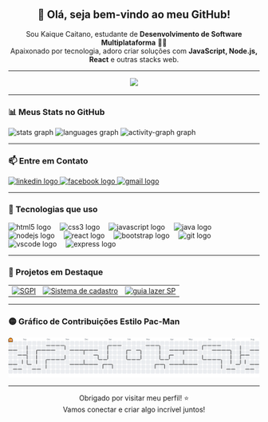 <h2 align="center">👋 Olá, seja bem-vindo ao meu GitHub!</h2>

<p align="center">
  Sou Kaique Caitano, estudante de <strong>Desenvolvimento de Software Multiplataforma</strong> 👨‍💻<br>
  Apaixonado por tecnologia, adoro criar soluções com <strong>JavaScript, Node.js, React</strong> e outras stacks web.
</p>

<hr />

<div align="center">
  <img height="200" src="https://c.tenor.com/_6WdoVlu7a8AAAAC/tenor.gif" />
</div>

<hr />

### 📊 Meus Stats no GitHub

<div align="left">
  <img src="https://github-readme-stats.vercel.app/api?username=kaique12santos&hide_title=false&hide_rank=false&show_icons=true&include_all_commits=true&count_private=true&disable_animations=false&theme=shades-of-purple&locale=en&hide_border=false&order=1" height="150" alt="stats graph"  />
  <img src="https://github-readme-stats.vercel.app/api/top-langs?username=kaique12santos&locale=en&hide_title=false&layout=compact&card_width=320&langs_count=5&theme=shades-of-purple&hide_border=false&order=2" height="160" alt="languages graph"  />
  <img src="https://github-readme-activity-graph.vercel.app/graph?username=kaique12santos&radius=16&theme=elegant&area=true&order=5&hide_border=false&hide_title=true" height="300" alt="activity-graph graph"  />
</div>

<hr />

### 📫 Entre em Contato

<div align="left">
  <a href="https://www.linkedin.com/in/kaique-caitano-b68b902ba/" target="_blank">
    <img src="https://img.shields.io/static/v1?message=LinkedIn&logo=linkedin&label=&color=0077B5&logoColor=white&labelColor=&style=for-the-badge" height="30" alt="linkedin logo" />
  </a>
  <a href="https://www.facebook.com/kaique.caitano.1/?locale=pt_BR" target="_blank">
    <img src="https://img.shields.io/static/v1?message=Facebook&logo=facebook&label=&color=1877F2&logoColor=white&labelColor=&style=for-the-badge" height="30" alt="facebook logo" />
  </a>
  <a href="mailto:kaiqueyakushi@gmail.com" target="_blank">
    <img src="https://img.shields.io/static/v1?message=Gmail&logo=gmail&label=&color=D14836&logoColor=white&labelColor=&style=for-the-badge" height="30" alt="gmail logo" />
  </a>
</div>

<hr />

### 🚀 Tecnologias que uso

<div align="left">
  <img src="https://cdn.jsdelivr.net/gh/devicons/devicon/icons/html5/html5-original.svg" height="35" alt="html5 logo" />
  <img width="10" />
  <img src="https://cdn.jsdelivr.net/gh/devicons/devicon/icons/css3/css3-original.svg" height="35" alt="css3 logo" />
  <img width="10" />
  <img src="https://cdn.jsdelivr.net/gh/devicons/devicon/icons/javascript/javascript-original.svg" height="35" alt="javascript logo" />
  <img width="10" />
  <img src="https://cdn.jsdelivr.net/gh/devicons/devicon/icons/java/java-original.svg" height="35" alt="java logo" />
  <img width="10" />
  <img src="https://cdn.jsdelivr.net/gh/devicons/devicon/icons/nodejs/nodejs-original.svg" height="35" alt="nodejs logo" />
  <img width="10" />
  <img src="https://cdn.jsdelivr.net/gh/devicons/devicon/icons/react/react-original.svg" height="35" alt="react logo" />
  <img width="10" />
  <img src="https://cdn.jsdelivr.net/gh/devicons/devicon/icons/bootstrap/bootstrap-original.svg" height="35" alt="bootstrap logo" />
  <img width="10" />
  <img src="https://cdn.jsdelivr.net/gh/devicons/devicon/icons/git/git-original.svg" height="35" alt="git logo" />
  <img width="10" />
  <img src="https://cdn.jsdelivr.net/gh/devicons/devicon/icons/vscode/vscode-original.svg" height="35" alt="vscode logo" />
  <img width="10" />
  <img src="https://cdn.jsdelivr.net/gh/devicons/devicon/icons/express/express-original.svg" height="35" alt="express logo" />
</div>

<hr />

### 💼 Projetos em Destaque

<table >
  <tr>
    <td align="left">
      <a href="https://github.com/kaique12santos/sgpi" target="_blank">
         <img width="400" alt="SGPI" src="https://github-readme-stats.vercel.app/api/pin/?username=kaique12santos&repo=sgpi&theme=shades-of-purple&hide_border=false" />
      </a>
    </td>
    <td align="left">
      <a href="https://github.com/kaique12santos/imc-calculator" target="_blank">
        <img width="400" alt="Sistema de cadastro" src="https://github-readme-stats.vercel.app/api/pin/?username=kaique12santos&repo=Sistema_de_cadastro&theme=shades-of-purple&hide_border=false" />
      </a>
    </td>
    <td align="left">
      <a href="https://github.com/kaique12santos/todo-list" target="_blank">
        <img width="400" alt="guia lazer SP" src="https://github-readme-stats.vercel.app/api/pin/?username=kaique12santos&repo=guia-lazer-main&theme=shades-of-purple&hide_border=false" />
      </a>
    </td>
  </tr>
</table>

<hr />

### 🟡 Gráfico de Contribuições Estilo Pac-Man

<picture>
  <source media="(prefers-color-scheme: dark)" srcset="https://raw.githubusercontent.com/kaique12santos/kaique12santos/output/pacman-contribution-graph-dark.svg">
  <source media="(prefers-color-scheme: light)" srcset="https://raw.githubusercontent.com/kaique12santos/kaique12santos/output/pacman-contribution-graph.svg">
  <img alt="pacman contribution graph" src="https://raw.githubusercontent.com/kaique12santos/kaique12santos/output/pacman-contribution-graph.svg">
</picture>

<hr />

<p align="center">
  Obrigado por visitar meu perfil! ⭐<br>
  Vamos conectar e criar algo incrível juntos!
</p>
